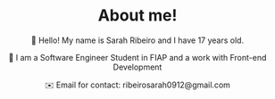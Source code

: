 <h1 align="center">About me!</h1>

<p align="center">👋 Hello! My name is Sarah Ribeiro and I have 17 years old. </p>
 
<p align="center">👀 I am a Software Engineer Student in FIAP and a work with Front-end Development</p>

<p align="center">✉️ Email for contact: ribeirosarah0912@gmail.com</p>


